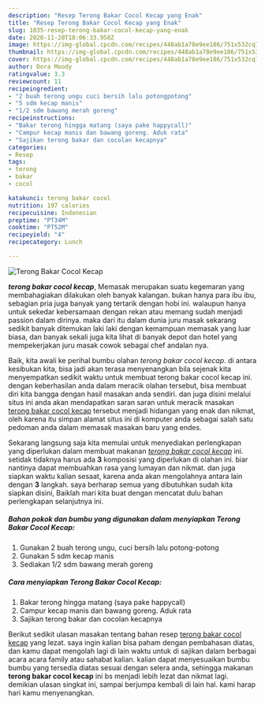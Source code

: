 ```yaml
---
description: "Resep Terong Bakar Cocol Kecap yang Enak"
title: "Resep Terong Bakar Cocol Kecap yang Enak"
slug: 1035-resep-terong-bakar-cocol-kecap-yang-enak
date: 2020-11-20T18:06:33.958Z
image: https://img-global.cpcdn.com/recipes/448ab1a78e9ee186/751x532cq70/terong-bakar-cocol-kecap-foto-resep-utama.jpg
thumbnail: https://img-global.cpcdn.com/recipes/448ab1a78e9ee186/751x532cq70/terong-bakar-cocol-kecap-foto-resep-utama.jpg
cover: https://img-global.cpcdn.com/recipes/448ab1a78e9ee186/751x532cq70/terong-bakar-cocol-kecap-foto-resep-utama.jpg
author: Dora Moody
ratingvalue: 3.3
reviewcount: 11
recipeingredient:
- "2 buah terong ungu cuci bersih lalu potongpotong"
- "5 sdm kecap manis"
- "1/2 sdm bawang merah goreng"
recipeinstructions:
- "Bakar terong hingga matang (saya pake happycall)"
- "Campur kecap manis dan bawang goreng. Aduk rata"
- "Sajikan terong bakar dan cocolan kecapnya"
categories:
- Resep
tags:
- terong
- bakar
- cocol

katakunci: terong bakar cocol 
nutrition: 197 calories
recipecuisine: Indonesian
preptime: "PT34M"
cooktime: "PT52M"
recipeyield: "4"
recipecategory: Lunch

---
```



![Terong Bakar Cocol Kecap](https://img-global.cpcdn.com/recipes/448ab1a78e9ee186/751x532cq70/terong-bakar-cocol-kecap-foto-resep-utama.jpg)

<b><i>terong bakar cocol kecap</i></b>, Memasak merupakan suatu kegemaran yang membahagiakan dilakukan oleh banyak kalangan. bukan hanya para ibu ibu, sebagian pria juga banyak yang tertarik dengan hobi ini. walaupun hanya untuk sekedar kebersamaan dengan rekan atau memang sudah menjadi passion dalam dirinya. maka dari itu dalam dunia juru masak sekarang sedikit banyak ditemukan laki laki dengan kemampuan memasak yang luar biasa, dan banyak sekali juga kita lihat di banyak depot dan hotel yang mempekerjakan juru masak cowok sebagai chef andalan nya.



Baik, kita awali ke perihal bumbu olahan <i>terong bakar cocol kecap</i>. di antara kesibukan kita, bisa jadi akan terasa menyenangkan bila sejenak kita menyempatkan sedikit waktu untuk membuat terong bakar cocol kecap ini. dengan keberhasilan anda dalam meracik olahan tersebut, bisa membuat diri kita bangga dengan hasil masakan anda sendiri. dan juga disini melalui situs ini anda akan mendapatkan saran saran untuk meracik masakan <u>terong bakar cocol kecap</u> tersebut menjadi hidangan yang enak dan nikmat, oleh karena itu simpan alamat situs ini di komputer anda sebagai salah satu pedoman anda dalam memasak masakan baru yang endes.


Sekarang langsung saja kita memulai untuk menyediakan perlengkapan yang diperlukan dalam membuat makanan <u><i>terong bakar cocol kecap</i></u> ini. setidak tidaknya harus ada <b>3</b> komposisi yang diperlukan di olahan ini. biar nantinya dapat membuahkan rasa yang lumayan dan nikmat. dan juga siapkan waktu kalian sesaat, karena anda akan mengolahnya antara lain dengan <b>3</b> langkah. saya berharap semua yang dibutuhkan sudah kita siapkan disini, Baiklah mari kita buat dengan mencatat dulu bahan perlengkapan selanjutnya ini.

<!--inarticleads1-->

##### Bahan pokok dan bumbu yang digunakan dalam menyiapkan Terong Bakar Cocol Kecap:

1. Gunakan 2 buah terong ungu, cuci bersih lalu potong-potong
1. Gunakan 5 sdm kecap manis
1. Sediakan 1/2 sdm bawang merah goreng




<!--inarticleads2-->

##### Cara menyiapkan Terong Bakar Cocol Kecap:

1. Bakar terong hingga matang (saya pake happycall)
1. Campur kecap manis dan bawang goreng. Aduk rata
1. Sajikan terong bakar dan cocolan kecapnya




Berikut sedikit ulasan masakan tentang bahan resep <u>terong bakar cocol kecap</u> yang lezat. saya ingin kalian bisa paham dengan pembahasan diatas, dan kamu dapat mengolah lagi di lain waktu untuk di sajikan dalam berbagai acara acara family atau sahabat kalian. kalian dapat menyesuaikan bumbu bumbu yang tersedia diatas sesuai dengan selera anda, sehingga makanan <b>terong bakar cocol kecap</b> ini bs menjadi lebih lezat dan nikmat lagi. demikian ulasan singkat ini, sampai berjumpa kembali di lain hal. kami harap hari kamu menyenangkan.
